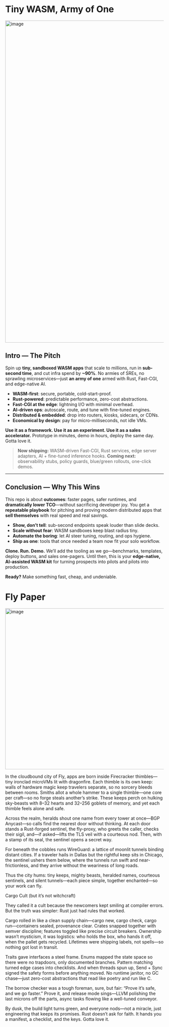 # Tiny WASM, Army of One
<img width="1536" height="1024" alt="image" src="https://github.com/user-attachments/assets/06d7b9d7-2e20-4d00-a512-a6b1ca95bcd2" />

## Intro — The Pitch

Spin up **tiny, sandboxed WASM apps** that scale to millions, run in **sub-second time**, and cut infra spend by **~90%**. No armies of SREs, no sprawling microservices—just **an army of one** armed with Rust, Fast-CGI, and edge-native AI.

* **WASM-first**: secure, portable, cold-start-proof.
* **Rust-powered**: predictable performance, zero-cost abstractions.
* **Fast-CGI at the edge**: lightning I/O with minimal overhead.
* **AI-driven ops**: autoscale, route, and tune with fine-tuned engines.
* **Distributed & embedded**: drop into routers, kiosks, sidecars, or CDNs.
* **Economical by design**: pay for micro-milliseconds, not idle VMs.

**Use it as a framework. Use it as an experiment. Use it as a sales accelerator.**
Prototype in minutes, demo in hours, deploy the same day. Gotta love it.

> **Now shipping:** WASM-driven Fast-CGI, Rust services, edge server adapters, AI + fine-tuned inference hooks.
> **Coming next:** observability stubs, policy guards, blue/green rollouts, one-click demos.

---

## Conclusion — Why This Wins

This repo is about **outcomes**: faster pages, safer runtimes, and **dramatically lower TCO**—without sacrificing developer joy. You get a **repeatable playbook** for pitching and proving modern distributed apps that **sell themselves** with real speed and real savings.

* **Show, don’t tell**: sub-second endpoints speak louder than slide decks.
* **Scale without fear**: WASM sandboxes keep blast radius tiny.
* **Automate the boring**: let AI steer tuning, routing, and ops hygiene.
* **Ship as one**: tools that once needed a team now fit your solo workflow.

**Clone. Run. Demo.** We’ll add the tooling as we go—benchmarks, templates, deploy buttons, and sales one-pagers. Until then, this is your **edge-native, AI-assisted WASM kit** for turning prospects into pilots and pilots into production.

**Ready?** Make something fast, cheap, and undeniable.

# Fly Paper

<img width="748" height="512" alt="image" src="https://github.com/user-attachments/assets/818bd168-9c42-4181-8c49-2e4e7d163920" />


In the cloudbound city of Fly, apps are born inside Firecracker thimbles—tiny ironclad microVMs lit with dragonfire. Each thimble is its own keep: walls of hardware magic keep travelers separate, so no sorcery bleeds between rooms. Smiths allot a whole hammer to a single thimble—one core per craft—so no forge steals another’s strike. These keeps perch on hulking sky-beasts with 8–32 hearts and 32–256 goblets of memory, and yet each thimble feels alone and safe.

Across the realm, heralds shout one name from every tower at once—BGP Anycast—so calls find the nearest door without thinking. At each door stands a Rust-forged sentinel, the fly-proxy, who greets the caller, checks their sigil, and—if asked—lifts the TLS veil with a courteous nod. Then, with a stamp of its seal, the sentinel opens a secret way.

For beneath the cobbles runs WireGuard: a lattice of moonlit tunnels binding distant cities. If a traveler hails in Dallas but the rightful keep sits in Chicago, the sentinel ushers them below, where the tunnels run swift and near-frictionless, and they arrive without the weariness of long roads.

Thus the city hums: tiny keeps, mighty beasts, heralded names, courteous sentinels, and silent tunnels—each piece simple, together enchanted—so your work can fly.

Cargo Cult (but it’s not witchcraft)

They called it a cult because the newcomers kept smiling at compiler errors. But the truth was simpler: Rust just had rules that worked.

Cargo rolled in like a clean supply chain—cargo new, cargo check, cargo run—containers sealed, provenance clear. Crates snapped together with semver discipline; features toggled like precise circuit breakers. Ownership wasn’t mysticism, it was logistics: who holds the box, who hands it off, when the pallet gets recycled. Lifetimes were shipping labels, not spells—so nothing got lost in transit.

Traits gave interfaces a steel frame. Enums mapped the state space so there were no trapdoors, only documented branches. Pattern matching turned edge cases into checklists. And when threads spun up, Send + Sync signed the safety forms before anything moved. No runtime janitor, no GC chase—just zero-cost abstractions that read like poetry and run like C.

The borrow checker was a tough foreman, sure, but fair: “Prove it’s safe, and we go faster.” Prove it, and release mode sings—LLVM polishing the last microns off the parts, async tasks flowing like a well-tuned conveyor.

By dusk, the build light turns green, and everyone nods—not a miracle, just engineering that keeps its promises. Rust doesn’t ask for faith. It hands you a manifest, a checklist, and the keys. Gotta love it.


